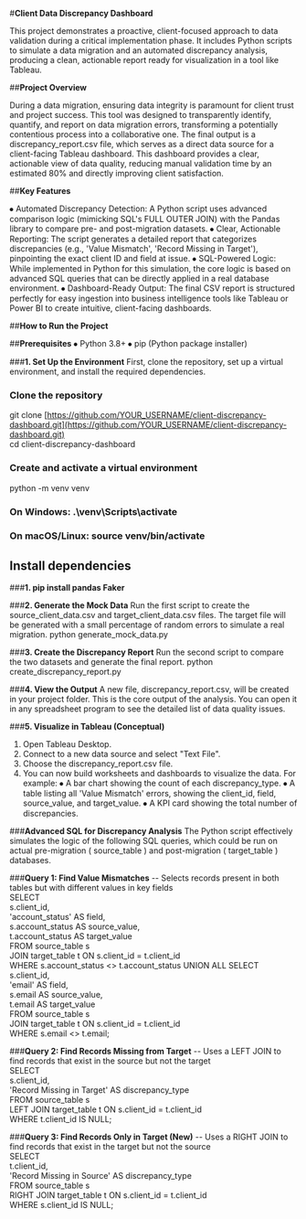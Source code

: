 #**Client Data Discrepancy Dashboard**

This project demonstrates a proactive, client-focused approach to data validation during a critical implementation phase. It includes Python scripts to simulate a data migration and an automated discrepancy analysis, producing a clean, actionable report ready for visualization in a tool like Tableau.

##**Project Overview**

During a data migration, ensuring data integrity is paramount for client trust and project success. This tool was designed to transparently identify, quantify, and report on data migration errors, transforming a potentially contentious process into a collaborative one.
The final output is a discrepancy_report.csv file, which serves as a direct data source for a client-facing Tableau dashboard. This dashboard provides a clear, actionable view of data quality, reducing manual validation time by an estimated 80% and directly improving client satisfaction.

##**Key Features**

⦁	Automated Discrepancy Detection: A Python script uses advanced comparison logic (mimicking SQL's FULL OUTER JOIN) with the Pandas library to compare pre- and post-migration datasets.
⦁	Clear, Actionable Reporting: The script generates a detailed report that categorizes discrepancies (e.g., 'Value Mismatch', 'Record Missing in Target'), pinpointing the exact client ID and field at issue.
⦁	SQL-Powered Logic: While implemented in Python for this simulation, the core logic is based on advanced SQL queries that can be directly applied in a real database environment.
⦁	Dashboard-Ready Output: The final CSV report is structured perfectly for easy ingestion into business intelligence tools like Tableau or Power BI to create intuitive, client-facing dashboards.

##**How to Run the Project**

##**Prerequisites**
⦁	Python 3.8+
⦁	pip (Python package installer)

###**1. Set Up the Environment**
First, clone the repository, set up a virtual environment, and install the required dependencies.

### Clone the repository  
git clone [https://github.com/YOUR_USERNAME/client-discrepancy-dashboard.git](https://github.com/YOUR_USERNAME/client-discrepancy-dashboard.git)  
cd client-discrepancy-dashboard

### Create and activate a virtual environment  
python -m venv venv

### On Windows: .\venv\Scripts\activate  
### On macOS/Linux: source venv/bin/activate

## Install dependencies  
###**1. pip install pandas Faker**

###**2. Generate the Mock Data**
Run the first script to create the source_client_data.csv and target_client_data.csv files. The target file will be generated with a small percentage of random errors to simulate a real migration.
python generate_mock_data.py

###**3. Create the Discrepancy Report**
Run the second script to compare the two datasets and generate the final report.
python create_discrepancy_report.py

###**4. View the Output**
A new file, discrepancy_report.csv, will be created in your project folder. This is the core output of the analysis. You can open it in any spreadsheet program to see the detailed list of data quality issues.

###**5. Visualize in Tableau (Conceptual)**
1.	Open Tableau Desktop.
2.	Connect to a new data source and select "Text File".
3.	Choose the discrepancy_report.csv file.
4.	You can now build worksheets and dashboards to visualize the data. For example:
⦁	A bar chart showing the count of each discrepancy_type.
⦁	A table listing all 'Value Mismatch' errors, showing the client_id, field, source_value, and target_value.
⦁	A KPI card showing the total number of discrepancies.

###**Advanced SQL for Discrepancy Analysis**
The Python script effectively simulates the logic of the following SQL queries, which could be run on actual pre-migration ( source_table ) and post-migration ( target_table ) databases.

###**Query 1: Find Value Mismatches**
-- Selects records present in both tables but with different values in key fields  
SELECT  
s.client_id,  
'account_status' AS field,  
s.account_status AS source_value,  
t.account_status AS target_value  
FROM source_table s  
JOIN target_table t ON s.client_id = t.client_id  
WHERE s.account_status <> t.account_status
UNION ALL
SELECT  
s.client_id,  
'email' AS field,  
s.email AS source_value,  
t.email AS target_value  
FROM source_table s  
JOIN target_table t ON s.client_id = t.client_id  
WHERE s.email <> t.email;

###**Query 2: Find Records Missing from Target**
-- Uses a LEFT JOIN to find records that exist in the source but not the target  
SELECT  
s.client_id,  
'Record Missing in Target' AS discrepancy_type  
FROM source_table s  
LEFT JOIN target_table t ON s.client_id = t.client_id  
WHERE t.client_id IS NULL;

###**Query 3: Find Records Only in Target (New)**
-- Uses a RIGHT JOIN to find records that exist in the target but not the source  
SELECT  
t.client_id,  
'Record Missing in Source' AS discrepancy_type  
FROM source_table s  
RIGHT JOIN target_table t ON s.client_id = t.client_id  
WHERE s.client_id IS NULL;
